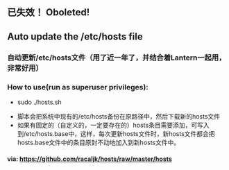 ## 已失效！ Oboleted!

## Auto update the /etc/hosts file

### 自动更新/etc/hosts文件（用了近一年了，并结合着Lantern一起用，非常好用）

### How to use(run as superuser privileges):
* sudo ./hosts.sh


- 脚本会把系统中现有的/etc/hosts备份在原路径中，然后下载新的hosts文件
- 如果有固定的（自定义的，一定要存在的）hosts条目需要添加，可写入到/etc/hosts.base中，这样，每次更新hosts文件时，新hosts文件都会把hosts.base文件中的条目原封不动地加入到新hosts文件中。


#### via: https://github.com/racaljk/hosts/raw/master/hosts
